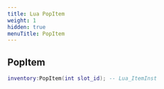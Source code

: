 ```yaml
---
title: Lua PopItem
weight: 1
hidden: true
menuTitle: PopItem
---
```

## PopItem
```lua
inventory:PopItem(int slot_id); -- Lua_ItemInst
```